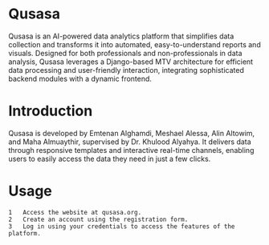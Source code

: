 # Qusasa

Qusasa is an AI-powered data analytics platform that simplifies data collection and transforms it into automated, easy-to-understand reports and visuals. Designed for both professionals and non-professionals in data analysis, Qusasa leverages a Django-based MTV architecture for efficient data processing and user-friendly interaction, integrating sophisticated backend modules with a dynamic frontend.
  
# Introduction

Qusasa is developed by Emtenan Alghamdi, Meshael Alessa, Alin Altowim, and Maha Almuaythir, supervised by Dr. Khulood Alyahya. It delivers data through responsive templates and interactive real-time channels, enabling users to easily access the data they need in just a few clicks.

# Usage

	1	Access the website at qusasa.org.
	2	Create an account using the registration form.
	3	Log in using your credentials to access the features of the platform.

 
